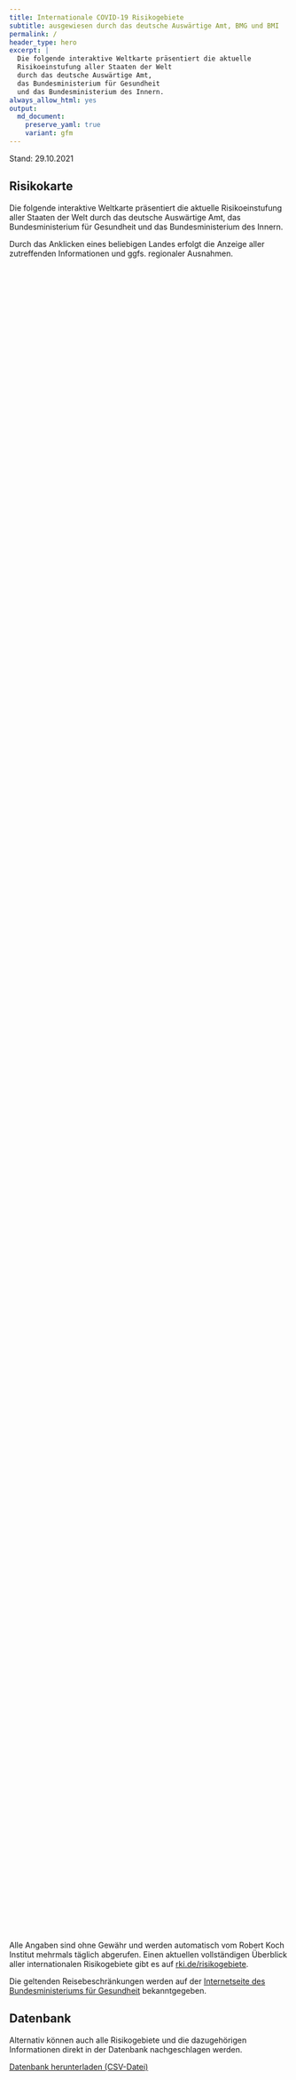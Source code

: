 ```yaml
---
title: Internationale COVID-19 Risikogebiete
subtitle: ausgewiesen durch das deutsche Auswärtige Amt, BMG und BMI
permalink: /
header_type: hero
excerpt: |
  Die folgende interaktive Weltkarte präsentiert die aktuelle
  Risikoeinstufung aller Staaten der Welt
  durch das deutsche Auswärtige Amt,
  das Bundesministerium für Gesundheit
  und das Bundesministerium des Innern.
always_allow_html: yes
output: 
  md_document:
    preserve_yaml: true
    variant: gfm
---
```


<!-- Modify _R/index_es.Rmd file instead -->

<p class="text-right font-weight-bold">

Stand: 29.10.2021

</p>

## Risikokarte

Die folgende interaktive Weltkarte präsentiert die aktuelle
Risikoeinstufung aller Staaten der Welt durch das deutsche Auswärtige
Amt, das Bundesministerium für Gesundheit und das Bundesministerium des
Innern.

<!--more-->

Durch das Anklicken eines beliebigen Landes erfolgt die Anzeige aller
zutreffenden Informationen und ggfs. regionaler Ausnahmen.

<div id="leaflet" class="leaflet html-widget" style="width:100%;height:75vh;">

</div>

<script src="https://corona-atlas.de/assets/data/locale_de.js"></script>

<script src="https://corona-atlas.de/assets/js/map.js"></script>

Alle Angaben sind ohne Gewähr und werden automatisch vom Robert Koch
Institut mehrmals täglich abgerufen. Einen aktuellen vollständigen
Überblick aller internationalen Risikogebiete gibt es auf
[rki.de/risikogebiete](https://rki.de/risikogebiete).

Die geltenden Reisebeschränkungen werden auf der [Internetseite des
Bundesministeriums für
Gesundheit](https://www.bundesgesundheitsministerium.de/coronavirus-infos-reisende)
bekanntgegeben.

## Datenbank

Alternativ können auch alle Risikogebiete und die dazugehörigen
Informationen direkt in der Datenbank nachgeschlagen werden.

<div id="reactable" class="reactable html-widget" style="width:auto;height:auto;"></div>
<script type="application/json" data-for="reactable">{"x":{"tag":{"name":"Reactable","attribs":{"data":{"Land/Region":["Afghanistan","Angola","Albanien","Andorra","Vereinigte Arabische Emirate","Argentinien","Armenien","Antigua und Barbuda","Australien","Österreich","Aserbaidschan","Burundi","Belgien","Benin","Burkina Faso","Bangladesch","Bulgarien","Bahrain","Bahamas","Bosnien und Herzegowina","Belarus","Belize","Bolivien","Brasilien","Barbados","Brunei Darussalam","Bhutan","Botsuana","Zentralafrikanische Republik","Kanada","Schweiz","Chile","China","Côte d'Ivoire","Kamerun","Kongo DR","Kongo","Kolumbien","Komoren","Cabo Verde","Costa Rica","Kuba","Zypern","Tschechien","Deutschland","Dschibuti","Dominica","Dänemark","Dominikanische Republik","Algerien","Ecuador","Ägypten","Eritrea","Spanien","Estland","Äthiopien","Finnland","Fidschi","Frankreich","Mikronesien","Gabun","Vereinigtes Königreich","Georgien","Ghana","Guinea","Gambia","Guinea-Bissau","Äquatorialguinea","Griechenland","Grenada","Guatemala","Guyana","Hongkong","Honduras","Kroatien","Haiti","Ungarn","Indonesien","Indien","Irland","Iran","Irak","Island","Israel","Italien","Jamaika","Jordanien","Japan","Kasachstan","Kenia","Kirgisistan","Kambodscha","Kiribati","St. Kitts und Nevis","Südkorea","Kuwait","Laos","Libanon","Liberia","Libyen","St. Lucia","Liechtenstein","Sri Lanka","Lesotho","Litauen","Luxemburg","Lettland","Marokko","Monaco","Moldau","Madagaskar","Malediven","Mexiko","Marshallinseln","Nordmazedonien","Mali","Malta","Myanmar","Montenegro","Mongolei","Mosambik","Mauretanien","Mauritius","Malawi","Malaysia","Namibia","Niger","Nigeria","Nicaragua","Niue","Niederlande","Norwegen","Nepal","Nauru","Neuseeland","Oman","Pakistan","Panama","Peru","Philippinen","Palau","Papua-Neuguinea","Polen","Korea (Demokratische Volksrepublik)","Portugal","Paraguay","Katar","Rumänien","Russische Föderation","Ruanda","Saudi-Arabien","Sudan","Senegal","Singapur","Salomoninseln","Sierra Leone","El Salvador","San Marino","Somalia","Serbien","Südsudan","São Tomé und Príncipe","Surinam","Slowakei","Slowenien","Schweden","Eswatini","Seychellen","Syrische Arabische Republik","Tschad","Togo","Thailand","Tadschikistan","Turkmenistan","Timor Leste","Tonga","Trinidad und Tobago","Tunesien","Türkei","Tuvalu","Tansania","Uganda","Ukraine","Uruguay","Vereinigte Staaten","Usbekistan","Vatikanstadt","St. Vincent und die Grenadinen","Venezuela","Vietnam","Vanuatu","Samoa","Kosovo","Jemen","Südafrika","Sambia","Simbabwe"],"Risikoeinstufung":["Kein Risikogebiet","Kein Risikogebiet","Hochrisikogebiet","Kein Risikogebiet","Kein Risikogebiet","Kein Risikogebiet","Hochrisikogebiet","Hochrisikogebiet","Kein Risikogebiet","Kein Risikogebiet","Kein Risikogebiet","Hochrisikogebiet","Kein Risikogebiet","Kein Risikogebiet","Kein Risikogebiet","Kein Risikogebiet","Hochrisikogebiet","Kein Risikogebiet","Kein Risikogebiet","Hochrisikogebiet","Hochrisikogebiet","Hochrisikogebiet","Kein Risikogebiet","Kein Risikogebiet","Hochrisikogebiet","Hochrisikogebiet","Kein Risikogebiet","Kein Risikogebiet","Kein Risikogebiet","Kein Risikogebiet","Kein Risikogebiet","Kein Risikogebiet","Kein Risikogebiet","Kein Risikogebiet","Hochrisikogebiet","Kein Risikogebiet","Hochrisikogebiet","Kein Risikogebiet","Kein Risikogebiet","Kein Risikogebiet","Hochrisikogebiet","Hochrisikogebiet","Kein Risikogebiet","Kein Risikogebiet",null,"Kein Risikogebiet","Hochrisikogebiet","Kein Risikogebiet","Kein Risikogebiet","Kein Risikogebiet","Kein Risikogebiet","Hochrisikogebiet","Kein Risikogebiet","Kein Risikogebiet","Hochrisikogebiet","Hochrisikogebiet","Kein Risikogebiet","Kein Risikogebiet","Hochrisikogebiet","Kein Risikogebiet","Hochrisikogebiet","Hochrisikogebiet","Hochrisikogebiet","Kein Risikogebiet","Kein Risikogebiet","Kein Risikogebiet","Kein Risikogebiet","Kein Risikogebiet","Kein Risikogebiet","Hochrisikogebiet","Hochrisikogebiet","Hochrisikogebiet","Kein Risikogebiet","Kein Risikogebiet","Hochrisikogebiet","Hochrisikogebiet","Kein Risikogebiet","Kein Risikogebiet","Kein Risikogebiet","Hochrisikogebiet","Hochrisikogebiet","Kein Risikogebiet","Kein Risikogebiet","Kein Risikogebiet","Kein Risikogebiet","Hochrisikogebiet","Kein Risikogebiet","Kein Risikogebiet","Kein Risikogebiet","Kein Risikogebiet","Kein Risikogebiet","Kein Risikogebiet","Kein Risikogebiet","Hochrisikogebiet","Kein Risikogebiet","Kein Risikogebiet","Kein Risikogebiet","Kein Risikogebiet","Kein Risikogebiet","Hochrisikogebiet","Hochrisikogebiet","Kein Risikogebiet","Kein Risikogebiet","Kein Risikogebiet","Hochrisikogebiet","Kein Risikogebiet","Hochrisikogebiet","Kein Risikogebiet","Kein Risikogebiet","Hochrisikogebiet","Kein Risikogebiet","Kein Risikogebiet","Hochrisikogebiet","Kein Risikogebiet","Hochrisikogebiet","Kein Risikogebiet","Kein Risikogebiet","Hochrisikogebiet","Hochrisikogebiet","Hochrisikogebiet","Kein Risikogebiet","Kein Risikogebiet","Kein Risikogebiet","Kein Risikogebiet","Hochrisikogebiet","Kein Risikogebiet","Kein Risikogebiet","Kein Risikogebiet","Hochrisikogebiet","Kein Risikogebiet","Hochrisikogebiet","Kein Risikogebiet","Kein Risikogebiet","Kein Risikogebiet","Kein Risikogebiet","Kein Risikogebiet","Kein Risikogebiet","Kein Risikogebiet","Kein Risikogebiet","Hochrisikogebiet","Kein Risikogebiet","Hochrisikogebiet","Kein Risikogebiet","Hochrisikogebiet","Kein Risikogebiet","Kein Risikogebiet","Kein Risikogebiet","Hochrisikogebiet","Hochrisikogebiet","Kein Risikogebiet","Kein Risikogebiet","Hochrisikogebiet","Kein Risikogebiet","Hochrisikogebiet","Kein Risikogebiet","Kein Risikogebiet","Hochrisikogebiet","Kein Risikogebiet","Kein Risikogebiet","Hochrisikogebiet","Kein Risikogebiet","Hochrisikogebiet","Hochrisikogebiet","Hochrisikogebiet","Hochrisikogebiet","Kein Risikogebiet","Kein Risikogebiet","Hochrisikogebiet","Hochrisikogebiet","Kein Risikogebiet","Kein Risikogebiet","Hochrisikogebiet","Hochrisikogebiet","Hochrisikogebiet","Kein Risikogebiet","Kein Risikogebiet","Hochrisikogebiet","Kein Risikogebiet","Hochrisikogebiet","Kein Risikogebiet","Hochrisikogebiet","Kein Risikogebiet","Hochrisikogebiet","Kein Risikogebiet","Hochrisikogebiet","Hochrisikogebiet","Kein Risikogebiet","Hochrisikogebiet","Hochrisikogebiet","Hochrisikogebiet","Kein Risikogebiet","Kein Risikogebiet","Kein Risikogebiet","Hochrisikogebiet","Kein Risikogebiet","Kein Risikogebiet","Kein Risikogebiet"],"Details":[null,null,"Hochrisikogebiet seit 5. September 2021",null,null,null,"Hochrisikogebiet seit 19. September 2021","Hochrisikogebiet seit 19. September 2021",null,null,null,"Hochrisikogebiet seit 26. September 2021",null,null,null,null,"Hochrisikogebiet seit 24. Oktober 2021",null,null,"Hochrisikogebiet seit 12. September 2021","Hochrisikogebiet seit 3. Oktober 2021","Hochrisikogebiet seit 19. September 2021",null,null,"Hochrisikogebiet seit 19. September 2021","Hochrisikogebiet seit 10. Oktober 2021",null,null,null,null,null,null,null,null,"Hochrisikogebiet seit 24. Oktober 2021",null,"Republik (Hochrisikogebiet seit 24. Oktober 2021)",null,null,null,"Hochrisikogebiet seit 9. Mai 2021","Hochrisikogebiet seit 18. Juli 2021",null,null,null,null,"Hochrisikogebiet seit 22. August 2021",null,null,null,null,"Hochrisikogebiet seit 24. Januar 2021",null,null,"Hochrisikogebiet seit 10. Oktober 2021","Hochrisikogebiet seit 26. September 2021",null,null,"– die folgenden Regionen und französischen Überseegebiete gelten als Hochrisikogebiete: -Französisch-Guayana (Hochrisikogebiet seit 15. August 2021); -Neukaledonien (Hochrisikogebiet seit 26. September 2021)",null,"Hochrisikogebiet seit 17. Oktober 2021","Großbritannien und Nordirland inkl. der Isle of Man sowie aller Kanalinseln und aller britischen Überseegebiete (Hochrisikogebiet seit 7. Juli 2021)","Hochrisikogebiet seit 25. Juli 2021",null,null,null,null,null,null,"Hochrisikogebiet seit 12. September 2021","Hochrisikogebiet seit 5. September 2021","Hochrisikogebiet seit 19. September 2021",null,null,"Hochrisikogebiet seit 24. Oktober 2021","Hochrisikogebiet seit 8. August 2021",null,null,null,"- die folgenden Regionen gelten als Hochrisikogebiete: -Border (Hochrisikogebiet seit 22. August 2021)","Hochrisikogebiet seit 24. Januar 2021",null,null,null,null,"Hochrisikogebiet seit 29. August 2021",null,null,null,null,null,null,null,"Hochrisikogebiet seit 29. August 2021",null,null,null,null,null,"Hochrisikogebiet seit 18. Juli 2021","Hochrisikogebiet seit 29. August 2021",null,null,null,"Hochrisikogebiet seit 3. Oktober 2021",null,"Hochrisikogebiet seit 10. Oktober 2021",null,null,"Republik (Hochrisikogebiet seit 19. September 2021)",null,null,"Hochrisikogebiet seit 8. August 2021",null,"Hochrisikogebiet seit 22. August 2021",null,null,"Hochrisikogebiet seit 8. August 2021","Hochrisikogebiet seit 15. August 2021","Hochrisikogebiet seit 13. Juni 2021",null,null,null,null,"Hochrisikogebiet seit 13. Juni 2021",null,null,null,"Hochrisikogebiet seit 12. September 2021",null,"– die folgenden überseeischen Teile des Königreichs der Niederlande gelten als Hochrisikogebiete: -Aruba (Hochrisikogebiet seit 27. Juli 2021); -Curaçao (Hochrisikogebiet seit 27. Juli 2021); -Bonaire (Hochrisikogebiet seit 27. Juli 2021); -Sint Eustatius (Hochrisikogebiet seit 27. Juli 2021); -Sint Maarten (Hochrisikogebiet seit 27. Juli 2021); -Saba (Hochrisikogebiet seit 27. Juli 2021)",null,null,null,null,null,null,null,null,"Hochrisikogebiet seit 8. August 2021",null,"Hochrisikogebiet seit 8. August 2021",null,"Hochrisikogebiet seit 8. August 2021",null,null,null,"Hochrisikogebiet seit 3. Oktober 2021","Hochrisikogebiet seit 7. Juli 2021",null,null,"Hochrisikogebiet seit 31. Januar 2021",null,"Hochrisikogebiet seit 24. Oktober 2021",null,null,"Hochrisikogebiet seit 3. Oktober 2021",null,null,"Hochrisikogebiet seit 5. September 2021",null,"Hochrisikogebiet seit 17. Oktober 2021","(Hochrisikogebiet seit 23. Mai 2021)","Hochrisikogebiet seit 31. Oktober 2021","Hochrisikogebiet seit 26. September 2021",null,null,"Hochrisikogebiet seit 14. Februar 2021","Hochrisikogebiet seit 31. Januar 2021",null,null,"Hochrisikogebiet seit 8. August 2021","Hochrisikogebiet seit 8. August 2021","Hochrisikogebiet seit 8. August 2021",null,null,"Hochrisikogebiet seit 8. August 2021",null,"Hochrisikogebiet seit 17. August 2021",null,"Hochrisikogebiet seit 14. März 2021",null,"Hochrisikogebiet seit 10. Oktober 2021",null,"von Amerika (Hochrisikogebiet seit 15. August 2021)","Hochrisikogebiet seit 8. August 2021",null,"Hochrisikogebiet seit 26. September 2021","Bolivarische Republik (Hochrisikogebiet seit 19. September 2021)","Hochrisikogebiet seit 15. August 2021",null,null,null,"Hochrisikogebiet seit 10. Oktober 2021",null,null,null]},"columns":[{"accessor":"Land/Region","name":"Land/Region","type":"character"},{"accessor":"Risikoeinstufung","name":"Risikoeinstufung","type":"character"},{"accessor":"Details","name":"Details","type":"character"}],"filterable":true,"searchable":true,"defaultPageSize":10,"showPageSizeOptions":true,"pageSizeOptions":[10,25,50,100],"paginationType":"jump","showPageInfo":true,"minRows":1,"striped":true,"dataKey":"13a2cdfc54abd135e6f2f8f75617a176","key":"13a2cdfc54abd135e6f2f8f75617a176"},"children":[]},"class":"reactR_markup"},"evals":[],"jsHooks":[]}</script>

<p class="text-center my-5">

<a href="assets/dist/db_countries_risk_de.csv" class="btn btn-primary">Datenbank
herunterladen (CSV-Datei)</a>

</p>
